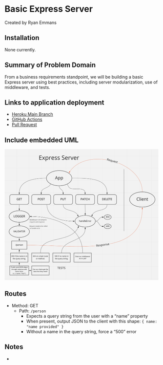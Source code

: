 # Basic Express Server

Created by Ryan Emmans

## Installation

None currently.

## Summary of Problem Domain

From a business requirements standpoint, we will be building a basic Express server using best practices, including server modularization, use of middleware, and tests.

## Links to application deployment

- [Heroku Main Branch](https://ryanemmans-server-deploy-prod.herokuapp.com/)
- [GitHub Actions](https://github.com/ryanemmans/server-deployment-practice/actions)
- [Pull Request](https://github.com/ryanemmans/server-deployment-practice/pull/1)

## Include embedded UML

![Basic Express Server UML](./img/basic-express-server.png)

## Routes

- Method: GET
  - Path: `/person`
    - Expects a query string from the user with a “name” property
    - When present, output JSON to the client with this shape: `{ name: "name provided" }`
    - Without a name in the query string, force a “500” error

## Notes

-
